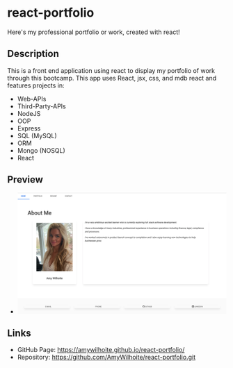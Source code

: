 # react-portfolio
Here's my professional portfolio or work, created with react!

## Description
This is a front end application using react to display my portfolio of work through this bootcamp. This app uses React, jsx, css, and mdb react and features projects in:
* Web-APIs
* Third-Party-APIs
* NodeJS
* OOP
* Express
* SQL (MySQL)
* ORM
* Mongo (NOSQL)
* React

## Preview
*  ![profile](./components/assets/react-portfolio.png)


## Links
* GitHub Page: https://amywilhoite.github.io/react-portfolio/
* Repository: https://github.com/AmyWilhoite/react-portfolio.git

